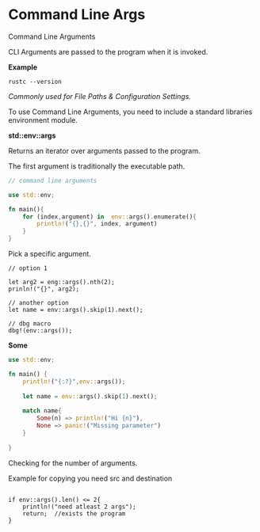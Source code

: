 # Command Line Args

Command Line Arguments

CLI Arguments are passed to the program when it is invoked.

**Example**

`rustc --version`

_Commonly used for File Paths & Configuration Settings._

To use Command Line Arguments, you need to include a standard libraries environment module.

**std::env::args**

Returns an iterator over arguments passed to the program.

The first argument is traditionally the executable path.

```rust
// command line arguments

use std::env;

fn main(){
    for (index,argument) in  env::args().enumerate(){
        println!("{},{}", index, argument)
    }
}
```

Pick a specific argument.

```
// option 1

let arg2 = eng::args().nth(2);
prinln!("{}", arg2);

// another option
let name = env::args().skip(1).next();

// dbg macro
dbg!(env::args());
```

**Some**

```rust
use std::env;

fn main() {
    println!("{:?}",env::args());
    
    let name = env::args().skip(1).next();
    
    match name{
        Some(n) => println!("Hi {n}"),
        None => panic!("Missing parameter")
    }
   
}
```

Checking for the number of arguments.&#x20;

Example for copying you need  src and destination&#x20;

```

if env::args().len() <= 2{
    println!("need atleast 2 args");
    return;  //exists the program
}

```

